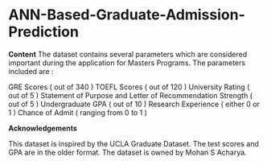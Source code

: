 # ANN-Based-Graduate-Admission-Prediction

**Content**
The dataset contains several parameters which are considered important during the application for Masters Programs.
The parameters included are :

GRE Scores ( out of 340 )
TOEFL Scores ( out of 120 )
University Rating ( out of 5 )
Statement of Purpose and Letter of Recommendation Strength ( out of 5 )
Undergraduate GPA ( out of 10 )
Research Experience ( either 0 or 1 )
Chance of Admit ( ranging from 0 to 1 )

**Acknowledgements**

This dataset is inspired by the UCLA Graduate Dataset. The test scores and GPA are in the older format.
The dataset is owned by Mohan S Acharya.
